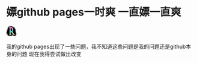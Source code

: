 # 嫖github pages一时爽 一直嫖一直爽

![](/assets/rushiera.png)

我的github pages出现了一些问题，我不知道这些问题是我的问题还是github本身的问题
现在我得尝试做出改变